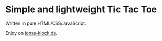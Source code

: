 # Simple and lightweight Tic Tac Toe

Written in pure HTML/CSS/JavaScript.

Enjoy on [jonas-klock.de](https://jonas-klock.de/html/tictactoe.html).
